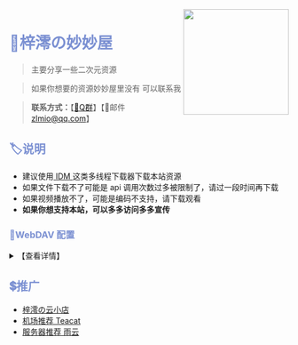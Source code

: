 <img align="right" width="190" src="https://p1.meituan.net/dpplatform/075edf25f3c9dd8a0cd0b69128f018e2100421.png">

# <font color="#7B90D2">🏡梓澪の妙妙屋</font>

> 主要分享一些二次元资源

> 如果你想要的资源妙妙屋里没有 可以联系我

> **联系方式：**【[🐧Q群](https://qm.qq.com/cgi-bin/qm/qr?k=HOhnnomt8yfmUu83YpLZJzqj8WerK71e&jump_from=webapi)】【📧邮件 zlmio@qq.com】

## <font color="#7B90D2">🏷说明</font>

- 建议使用[ IDM ](https://www.123pan.com/s/mkLDVv-VACJv)这类多线程下载器下载本站资源
- 如果文件下载不了可能是 api 调用次数过多被限制了，请过一段时间再下载
- 如果视频播放不了，可能是编码不支持，请下载观看
- **如果你想支持本站，可以多多访问多多宣传**


### <font color="#7B90D2">🧷WebDAV 配置</font>

<details>
  <summary>【查看详情】</summary>

| 参数 | 值                   |
| ---- | -------------------- |
| 链接 | https://xn--i0v44m.xyz/dav |
| 主机 | xn--i0v44m.xyz         |
| 路径 | /dav/              |
| 协议 | SSL                 |
| 端口 | 443                 |
| 账号 | ziling              |
| 密码 | ziling              |

</details>

## <font color="#7B90D2">💲推广</font>

+ [梓澪の云小店](https://ziling.inveam.net)
+ [机场推荐 Teacat](https://teacat1.com/#/register?code=8Clp7mjO)
+ [服务器推荐 雨云](https://www.rainyun.com?ref=MjI1NTA=)

